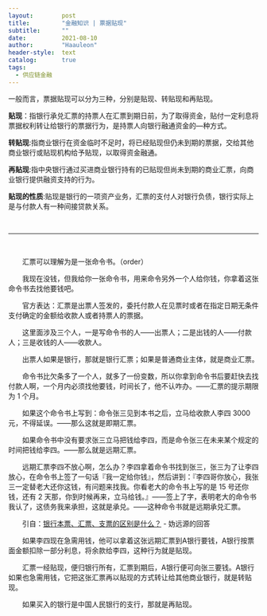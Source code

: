 ```yaml
---
layout:        post
title:         "金融知识 | 票据贴现"
subtitle:      ""
date:          2021-08-10
author:        "Haauleon"
header-style:  text
catalog:       true
tags:
  - 供应链金融
---
```


一般而言，票据贴现可以分为三种，分别是贴现、转贴现和再贴现。      

**贴现**：指银行承兑汇票的持票人在汇票到期日前，为了取得资金，贴付一定利息将票据权利转让给银行的票据行为，是持票人向银行融通资金的—种方式。     

**转贴现**:指商业银行在资金临时不足时，将已经贴现但仍未到期的票据，交给其他商业银行或贴现机构给予贴现，以取得资金融通。       

**再贴现**:指中央银行通过买进商业银行持有的已贴现但尚未到期的商业汇票，向商业银行提供融资支持的行为。      

**贴现的性质**:贴现是银行的一项资产业务，汇票的支付人对银行负债，银行实际上是与付款人有一种间接贷款关系。           

<br>

---

<br>

&emsp;&emsp;汇票可以理解为是一张命令书。（order）     

&emsp;&emsp;我现在没钱，但我给你一张命令书，用来命令另外一个人给你钱，你拿着这张命令书去找他要钱吧。      

&emsp;&emsp;官方表达：汇票是出票人签发的，委托付款人在见票时或者在指定日期无条件支付确定的金额给收款人或者持票人的票据。     

&emsp;&emsp;这里面涉及三个人，一是写命令书的人——出票人；二是出钱的人——付款人；三是收钱的人——收款人。      

&emsp;&emsp;出票人如果是银行，那就是银行汇票；如果是普通商业主体，就是商业汇票。      

&emsp;&emsp;命令书比欠条多了一个人，就多了一份变数，所以你拿到命令书后要赶快去找付款人啊，一个月内必须找他要钱，时间长了，他不认咋办。——汇票的提示期限为 1 个月。       

&emsp;&emsp;如果这个命令书上写到：命令张三见到本书之后，立马给收款人李四 3000 元，不得延误。——那么这就是即期汇票。      

&emsp;&emsp;如果命令书中没有要求张三立马把钱给李四，而是命令张三在未来某个规定的时间把钱给李四。——那么就是远期汇票。      
   
&emsp;&emsp;远期汇票李四不放心啊，怎么办？李四拿着命令书找到张三，张三为了让李四放心，在命令书上签了一句话『我一定给你钱』，然后讲到：『李四哥你放心，我张三一定替老大还你这钱，有问题来找我。你看老大的命令书上写的是 15 号还你钱，还有 2 天那，你到时候再来，立马给钱。』——签上了字，表明老大的命令书我认了，这债务我来承担，这就是承兑。——这种命令书就是远期承兑汇票。    

&emsp;&emsp;引自：[银行本票、汇票、支票的区别是什么？](https://www.zhihu.com/question/19767201/answer/68489288) - 妫远源的回答     

&emsp;&emsp;如果李四现在急需用钱，他可以拿着这张远期汇票到A银行要钱，A银行按票面金额扣除一部分利息，将余款给李四，这种行为就是贴现。      

&emsp;&emsp;汇票一经贴现，便归银行所有，汇票到期后，A银行便可向张三要钱。A银行如果也急需用钱，它把这张汇票再以贴现的方式转让给其他商业银行，就是转贴现。        

&emsp;&emsp;如果买入的银行是中国人民银行的支行，那就是再贴现。
